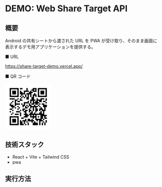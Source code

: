 # DEMO: Web Share Target API

## 概要

Android の共有シートから渡された URL を PWA が受け取り、そのまま画面に表示するデモ用アプリケーションを提供する。

■ URL

https://share-target-demo.vercel.app/

■ QR コード

<img src="./docs/img_qr.png" alt="screenshot"  width="150" />

## 技術スタック

- React + Vite + Tailwind CSS
- pwa

## 実行方法
